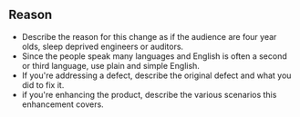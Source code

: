 ## Reason

- Describe the reason for this change as if the audience are four year olds, sleep deprived engineers or auditors. 
- Since the people speak many languages and English is often a second or third language, use plain and simple English.  
- If you're addressing a defect, describe the original defect and what you did to fix it.
- if you're enhancing the product, describe the various scenarios this enhancement covers.
